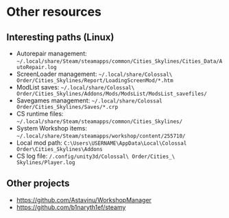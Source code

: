 # Other resources


## Interesting paths (Linux)

* Autorepair management: `~/.local/share/Steam/steamapps/common/Cities_Skylines/Cities_Data/AutoRepair.log`
* ScreenLoader management: `~/.local/share/Colossal\ Order/Cities_Skylines/Report/LoadingScreenMod/*.htm`
* ModList saves: `~/.local/share/Colossal\ Order/Cities_Skylines/Addons/Mods/ModsList/ModsList_savefiles/`
* Savegames management: `~/.local/share/Colossal Order/Cities_Skylines/Saves/*.crp`
* CS runtime files: `~/.local/share/Steam/steamapps/common/Cities_Skylines/`
* System Workshop items: `~/.local/share/Steam/steamapps/workshop/content/255710/`
* Local mod path: `C:\Users\USERNAME\AppData\Local\Colossal Order\Cities_Skylines\Addons`
* CS log file: `/.config/unity3d/Colossal\ Order/Cities_\ Skylines/Player.log`


## Other projects

* https://github.com/Astavinu/WorkshopManager
* https://github.com/b1naryth1ef/steamy


